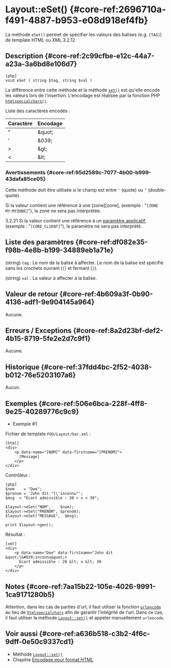 # Layout::eSet()  {#core-ref:2696710a-f491-4887-b953-e08d918ef4fb}

<div markdown="1" class="short-description">

La méthode `eSet()` permet de spécifier les valeurs des balises (e.g. `[TAG]`)
de template HTML ou XML.<span class="flag release from">3.2.12</span>

</div>

## Description  {#core-ref:2c99cfbe-e12c-44a7-a23a-3a6bd8e106d7}

    [php]
    void eSet ( string $tag, string $val )

La différence entre cette méthode et la méthode [`set()`][set] est qu'elle
encode les valeurs lors de l'insertion. L'encodage est réalisée par la 
fonction PHP [`htmlspecialchars()`][htmlspecialchars].

Liste des caractères encodés :

| Caractère |  Encodage  |
| --------- | ---------- |
| "         | &amp;quot; |
| '         | &amp;039;  |
| &gt;      | &amp;gt;   |
| &lt;      | &amp;lt;   |

### Avertissements  {#core-ref:95d2589c-7077-4b00-b999-43dafa85ce05}

Cette méthode doit être utilisée si le champ est entre `'` (quote) ou `"`
(double-quote).

Si la valeur contient une référence à une [zone][zone], (exemple :  "`[ZONE
MY:MYZONE]`"), la zone ne sera pas interprétée.

<span class="flag release from">3.2.21</span> Si la valeur contient une 
référence à un [paramètre applicatif][param], (exemple :
"`[CORE_CLIENT]`"), le paramètre ne sera pas interprété.

## Liste des paramètres  {#core-ref:df082e35-f98b-4e8b-b199-34889eb1a71e}

(string) `tag`
:   Le nom de la balise à affecter. Le nom de la balise est spécifié sans les
    crochets ouvrant (`[`) et fermant (`]`).

(string) `val`
:    La valeur à affecter à la balise.

## Valeur de retour  {#core-ref:4b609a3f-0b90-4136-adf1-9e904145a964}

Aucune.

## Erreurs / Exceptions  {#core-ref:8a2d23bf-def2-4b15-8719-5fe2e2d7c9f1}

Aucune.

## Historique  {#core-ref:37fdd4bc-2f52-4038-b012-76e5203107a6}

Aucun.

## Exemples  {#core-ref:506e6bca-228f-4ff8-9e25-40289776c9c9}

- Exemple #1

Fichier de template `FOO/Layout/bar.xml` :

    [html]
    <div>
        <p data-name="[NOM]" data-firstname="[PRENOM]">
          [Message]
        </p>
    </div>

Contrôleur :

    [php]
    $nom    = "Doe";
    $prenom = 'John dit "l\'inconnu"';
    $msg  = "Écart admissible : 20 < x < 30";
    
    $layout->eSet("NOM",    $nom);
    $layout->eSet("PRENOM", $prenom);
    $layout->eSet("MESSAGE",  $msg);
    
    print $layout->gen();

Résultat :

    [xml]
    <div>
        <p data-name="Doe" data-firstname="John dit &quot;l&#039;inconnu&quot;>
          Écart admissible : 20 &lt; x &lt; 30
        </p>
    </div>

## Notes  {#core-ref:7aa15b22-105e-4026-9991-1ca9171280b5}

Attention, dans les cas de parties d'url, il faut utiliser la fonction 
[`urlencode`][urlencode] au lieu de [`htmlspecialchars`][htmlspecialchars]
afin de garantir l'intégrité de l'url. Dans ce cas, il faut utiliser la méthode
[`Layout::set()`][set] et appeler manuellement `urlencode`.

## Voir aussi  {#core-ref:a636b518-c3b2-4f6c-9dff-0e50c9337cd1}

- Méthode [`Layout::set()`][set]
- Chapitre [Encodage pour format HTML][encode]

<!-- links -->
[setBlockData]: #core-ref:fb8a6d38-0bc7-469b-97d3-7cb8d6d3ea4b
[htmlspecialchars]: http://docs.php.net/manual/fr/function.htmlspecialchars.php "Définition sur php.net"
[urlencode]: http://docs.php.net/manual/fr/function.urlencode.php "Définition sur php.net"
[XSS]: http://fr.wikipedia.org/wiki/XSS "Définition sur wikipédia"
[set]:          #core-ref:812c30ed-11cb-4b59-84d2-ba10e4ab7e88
[encode]:       #core-ref:751e00d9-eec7-41b7-835f-14df8c0b7821
[param]:        #core-ref:ec3701e6-fec8-45d9-afde-be61331d618b